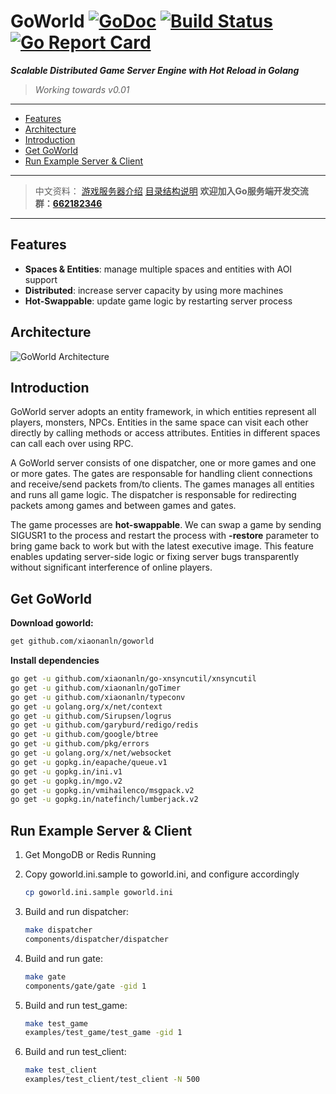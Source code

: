 # GoWorld [![GoDoc](https://godoc.org/github.com/xiaonanln/goworld?status.png)](https://godoc.org/github.com/xiaonanln/goworld) [![Build Status](https://api.travis-ci.org/xiaonanln/goworld.svg?branch=master)](https://travis-ci.org/xiaonanln/goworld) [![Go Report Card](https://goreportcard.com/badge/github.com/xiaonanln/goworld)](https://goreportcard.com/report/github.com/xiaonanln/goworld)
_**Scalable Distributed Game Server Engine with Hot Reload in Golang**_
> _Working towards v0.01_
---------------------------------------
  * [Features](#features)
  * [Architecture](#architecture)
  * [Introduction](#introduction)
  * [Get GoWorld](#get-goworld)
  * [Run Example Server & Client](#run-example-server--client)
---------------------------------------
>  中文资料：
> [游戏服务器介绍](http://www.cnblogs.com/isaiah/p/7259036.html)
> [目录结构说明](https://github.com/xiaonanln/goworld/wiki/GoWorld%E7%9B%AE%E5%BD%95%E7%BB%93%E6%9E%84) 
> **欢迎加入Go服务端开发交流群：[662182346](http://shang.qq.com/wpa/qunwpa?idkey=f2a99bd9bd9e6df3528174180aad753d05b372a8828e1b8e5c1ec5df42b301db)**
---------------------------------------  
## Features
* **Spaces & Entities**: manage multiple spaces and entities with AOI support
* **Distributed**: increase server capacity by using more machines
* **Hot-Swappable**: update game logic by restarting server process

## Architecture
![GoWorld Architecture](http://goworldgs.com/static/goworld_arch.png "GoWorld Architecture")

## Introduction
GoWorld server adopts an entity framework, in which entities represent all players, monsters, NPCs.
Entities in the same space can visit each other directly by calling methods or access attributes. 
Entities in different spaces can call each over using RPC.

A GoWorld server consists of one dispatcher, one or more games and one or more gates. 
The gates are responsable for handling client connections and receive/send packets from/to clients. 
The games manages all entities and runs all game logic. 
The dispatcher is responsable for redirecting packets among games and between games and gates.  

The game processes are **hot-swappable**. 
We can swap a game by sending SIGUSR1 to the process and restart the process with **-restore** parameter to bring game 
back to work but with the latest executive image. This feature enables updating server-side logic or fixing server bugs
 transparently without significant interference of online players. 

## Get GoWorld
**Download goworld:**
```bash
get github.com/xiaonanln/goworld
```

**Install dependencies**
```bash
go get -u github.com/xiaonanln/go-xnsyncutil/xnsyncutil
go get -u github.com/xiaonanln/goTimer
go get -u github.com/xiaonanln/typeconv
go get -u golang.org/x/net/context
go get -u github.com/Sirupsen/logrus
go get -u github.com/garyburd/redigo/redis
go get -u github.com/google/btree
go get -u github.com/pkg/errors
go get -u golang.org/x/net/websocket
go get -u gopkg.in/eapache/queue.v1
go get -u gopkg.in/ini.v1
go get -u gopkg.in/mgo.v2
go get -u gopkg.in/vmihailenco/msgpack.v2
go get -u gopkg.in/natefinch/lumberjack.v2

```

## Run Example Server & Client
1. Get MongoDB or Redis Running
2. Copy goworld.ini.sample to goworld.ini, and configure accordingly
    ```bash
    cp goworld.ini.sample goworld.ini
    ```
3. Build and run dispatcher:
    ```bash
    make dispatcher
    components/dispatcher/dispatcher
    ```

4. Build and run gate:
    ```bash
    make gate
    components/gate/gate -gid 1
    ```

5. Build and run test_game:
    ```bash
    make test_game
    examples/test_game/test_game -gid 1
    ```

6. Build and run test_client:
    ```bash
    make test_client
    examples/test_client/test_client -N 500
    ```


